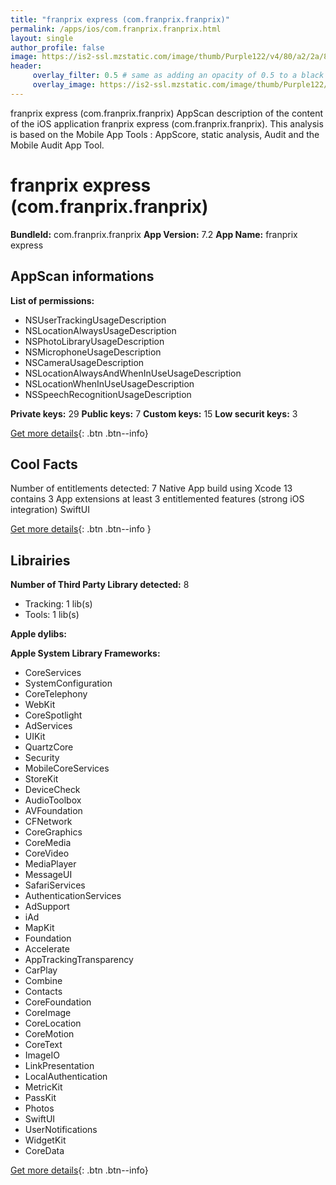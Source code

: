 ```yaml
---
title: "franprix express (com.franprix.franprix)"
permalink: /apps/ios/com.franprix.franprix.html
layout: single
author_profile: false
image: https://is2-ssl.mzstatic.com/image/thumb/Purple122/v4/80/a2/2a/80a22a60-2065-8268-3556-4dc57052307a/AppIcon-1x_U007emarketing-0-5-0-85-220.png/512x512bb.jpg
header: 
     overlay_filter: 0.5 # same as adding an opacity of 0.5 to a black background
     overlay_image: https://is2-ssl.mzstatic.com/image/thumb/Purple122/v4/80/a2/2a/80a22a60-2065-8268-3556-4dc57052307a/AppIcon-1x_U007emarketing-0-5-0-85-220.png/512x512bb.jpg
---
```

franprix express (com.franprix.franprix) AppScan description of the content of the iOS application franprix express (com.franprix.franprix). This analysis is based on the Mobile App Tools : AppScore, static analysis, Audit and the Mobile Audit App Tool.

# franprix express (com.franprix.franprix)

**BundleId:** com.franprix.franprix
**App Version:** 7.2
**App Name:** franprix express


## AppScan informations 

**List of permissions:** 
- NSUserTrackingUsageDescription
- NSLocationAlwaysUsageDescription
- NSPhotoLibraryUsageDescription
- NSMicrophoneUsageDescription
- NSCameraUsageDescription
- NSLocationAlwaysAndWhenInUseUsageDescription
- NSLocationWhenInUseUsageDescription
- NSSpeechRecognitionUsageDescription
  
  
**Private keys:** 29
**Public keys:** 7
**Custom keys:** 15
**Low securit keys:** 3
  
[Get more details](/pricing.html){: .btn .btn--info}

## Cool Facts

Number of entitlements detected: 7
Native App
build using Xcode 13
contains 3 App extensions
at least 3 entitlemented features (strong iOS integration)
SwiftUI
  
[Get more details](/pricing.html){: .btn .btn--info }

## Librairies 
**Number of Third Party Library detected:** 8
- Tracking: 1 lib(s)
- Tools: 1 lib(s)


**Apple dylibs:**


**Apple System Library Frameworks:**
- CoreServices
- SystemConfiguration
- CoreTelephony
- WebKit
- CoreSpotlight
- AdServices
- UIKit
- QuartzCore
- Security
- MobileCoreServices
- StoreKit
- DeviceCheck
- AudioToolbox
- AVFoundation
- CFNetwork
- CoreGraphics
- CoreMedia
- CoreVideo
- MediaPlayer
- MessageUI
- SafariServices
- AuthenticationServices
- AdSupport
- iAd
- MapKit
- Foundation
- Accelerate
- AppTrackingTransparency
- CarPlay
- Combine
- Contacts
- CoreFoundation
- CoreImage
- CoreLocation
- CoreMotion
- CoreText
- ImageIO
- LinkPresentation
- LocalAuthentication
- MetricKit
- PassKit
- Photos
- SwiftUI
- UserNotifications
- WidgetKit
- CoreData


  
[Get more details](/pricing.html){: .btn .btn--info}

